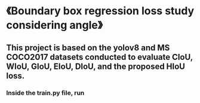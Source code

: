 # 《Boundary box regression loss study considering angle》
## This project is based on the yolov8 and MS COCO2017 datasets conducted to evaluate CIoU, WIoU, GIoU, EIoU, DIoU, and the proposed HIoU loss.
### Inside the train.py file, run
